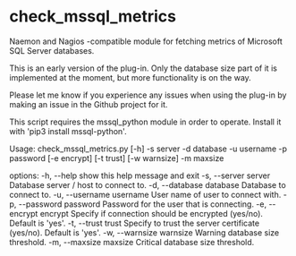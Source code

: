 # check_mssql_metrics
Naemon and Nagios -compatible module for fetching metrics of Microsoft SQL Server databases.

This is an early version of the plug-in. Only the database size part of it is implemented at the moment, but more functionality is on the way.

Please let me know if you experience any issues when using the plug-in by making an issue in the Github project for it.

This script requires the mssql_python module in order to operate. Install it with 'pip3 install mssql-python'.

Usage: check_mssql_metrics.py [-h] -s server -d database -u username -p password [-e encrypt] [-t trust] [-w warnsize] -m maxsize

options:
  -h, --help            show this help message and exit
  -s, --server server   Database server / host to connect to.
  -d, --database database
                        Database to connect to.
  -u, --username username
                        User name of user to connect with.
  -p, --password password
                        Password for the user that is connecting.
  -e, --encrypt encrypt
                        Specify if connection should be encrypted (yes/no). Default is 'yes'.
  -t, --trust trust     Specify to trust the server certificate (yes/no). Default is 'yes'.
  -w, --warnsize warnsize
                        Warning database size threshold.
  -m, --maxsize maxsize
                        Critical database size threshold.
